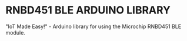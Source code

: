 # RNBD451 BLE ARDUINO LIBRARY
"IoT Made Easy!" - Arduino library for using the Microchip RNBD451 BLE module.
